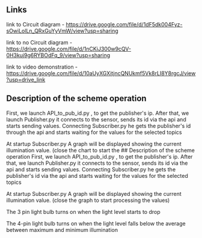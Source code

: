 ## Links
link to Circuit diagram - https://drive.google.com/file/d/1dF5dk004Fyz-sOwiLolLn_QRxGuYyVmW/view?usp=sharing

link to no Circuit diagram - https://drive.google.com/file/d/1nCKiJ300w9cQV-0H3kuj9g6RYBOdFq_9/view?usp=sharing

link to video demonstration - https://drive.google.com/file/d/10aUyXGXitjncQNUkmf5Vk8rLI8Y8rgcJ/view?usp=drive_link


## Description of the scheme operation
First, we launch API_to_pub_id.py , to get the publisher's ip.
After that, we launch Publisher.py it connects to the sensor, sends its id via the api and starts sending values.
Connecting Subscriber.py he gets the publisher's id through the api and starts waiting for the values for the selected topics

At startup Subscriber.py A graph will be displayed showing the current illumination value. (close the chart to start the ## Description of the scheme operation
First, we launch API_to_pub_id.py , to get the publisher's ip.
After that, we launch Publisher.py it connects to the sensor, sends its id via the api and starts sending values.
Connecting Subscriber.py he gets the publisher's id via the api and starts waiting for the values for the selected topics

At startup Subscriber.py A graph will be displayed showing the current illumination value. (close the graph to start processing the values)

The 3 pin light bulb turns on when the light level starts to drop

The 4-pin light bulb turns on when the light level falls below the average between maximum and minimum illumination
